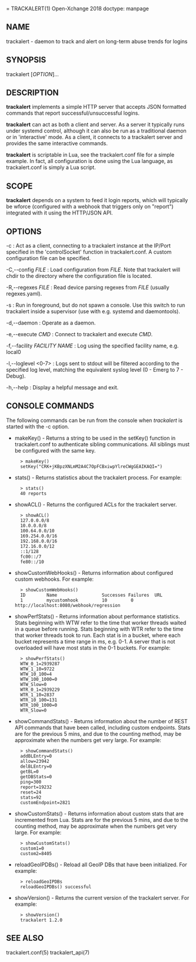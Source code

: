 = TRACKALERT(1)
Open-Xchange 2018
doctype: manpage

## NAME
trackalert - daemon to track and alert on long-term abuse trends
for logins

## SYNOPSIS
trackalert [*OPTION*]... 

## DESCRIPTION
**trackalert** implements a simple HTTP server that accepts JSON
formatted commands that report successful/unsuccessful logins.

**trackalert** can act as both a client and server. As a server it
typically runs under systemd control, although it can also be run as a
traditional daemon or in 'interactive' mode. As a client, it connects
to a trackalert server and provides the same interactive commands.

**trackalert** is scriptable in Lua, see the trackalert.conf file for
a simple example. In fact, all configuration is done using the Lua
language, as trackalert.conf is simply a Lua script.

## SCOPE
**trackalert** depends on a system to feed it login reports, which
will typically be wforce (configured with a webhook that triggers only
on "report") integrated with it using the HTTP/JSON API.

## OPTIONS
-c 
:    Act as a client, connecting to a trackalert instance at the IP/Port 
     specified in the 'controlSocket' function in trackalert.conf. A
     custom configuration file can be specified.

-C,--config *FILE*
:    Load configuration from *FILE*. Note that trackalert will chdir
	 to the directory where the configuration file is located.

-R,--regexes *FILE*
:    Read device parsing regexes from *FILE* (usually regexes.yaml).

-s
:    Run in foreground, but do not spawn a console. Use this switch to run
     trackalert inside a supervisor (use with e.g. systemd and daemontools).

-d,--daemon
:    Operate as a daemon.

-e,--execute *CMD*
:    Connect to trackalert and execute *CMD*.

-f,--facility *FACILITY NAME*
:    Log using the specified facility name, e.g. local0

-l,--loglevel <0-7>
:    Logs sent to stdout will be filtered according to the specified log level,
     matching the equivalent syslog level (0 - Emerg to 7 - Debug).

-h,--help
:    Display a helpful message and exit.


## CONSOLE COMMANDS

The following commands can be run from the console when *trackalert* is
started with the -c option.

* makeKey() - Returns a string to be used in the setKey() function in
  trackalert.conf to authenticate sibling communications. All siblings
  must be configured with the same key.

		> makeKey()
		setKey("CRK+jKBpzXNLmM2A4C7OpFCBxiwpYlreCWgGEAIKAQI=")


* stats() - Returns statistics about the trackalert process. For example:

		> stats()
		40 reports

* showACL() - Returns the configured ACLs for the trackalert server.

		> showACL()
		127.0.0.0/8
		10.0.0.0/8
		100.64.0.0/10
		169.254.0.0/16
		192.168.0.0/16
		172.16.0.0/12
		::1/128
		fc00::/7
		fe80::/10

* showCustomWebHooks() - Returns information about configured custom
  webhooks. For example:

		> showCustomWebHooks()
		ID        Name                 Successes Failures  URL
		1         mycustomhook         10         0         http://localhost:8080/webhook/regression

* showPerfStats() - Returns information about performance
  statistics. Stats beginning with WTW refer to the time that worker
  threads waited in a queue before running. Stats beginning with WTR
  refer to the time that worker threads took to run. Each stat is in a
  bucket, where each bucket represents a time range in ms,
  e.g. 0-1. A server that is not overloaded will have most stats in
  the 0-1 buckets. For example:

		> showPerfStats()
		WTW_0_1=2939287
		WTW_1_10=9722
		WTW_10_100=4
		WTW_100_1000=0
		WTW_Slow=0
		WTR_0_1=2939229
		WTR_1_10=2837
		WTR_10_100=131
		WTR_100_1000=0
		WTR_Slow=0

* showCommandStats() - Returns information about the number of REST
  API commands that have been called, including custom
  endpoints. Stats are for the previous 5 mins, and due to the
  counting method, may be approximate when the numbers get very
  large. For example:

        > showCommandStats()
        addBLEntry=0
        allow=23942
        delBLEntry=0
        getBL=0
        getDBStats=0
        ping=300
        report=19232
        reset=24
        stats=92
        customEndpoint=2821

* showCustomStats() - Returns information about custom stats that are
  incremented from Lua. Stats are for the previous 5 mins, and due to
  the counting method, may be approximate when the numbers get very
  large. For example:

        > showCustomStats()
        custom1=0
        custom2=8405

* reloadGeoIPDBs() - Reload all GeoIP DBs that have been
initialized. For example:

		> reloadGeoIPDBs
		reloadGeoIPDBs() successful

* showVersion() - Returns the current version of the trackalert
  server. For example:

		> showVersion()
		trackalert 1.2.0


## SEE ALSO
trackalert.conf(5) trackalert_api(7)

